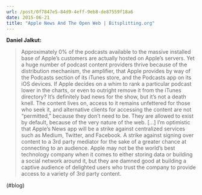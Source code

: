 ```yaml
---
url: /post/0f7847e5-84d9-4eff-9eb8-de87559f18a6
date: 2015-06-21
title: "Apple News And The Open Web | Bitsplitting.org"
---
```


**Daniel Jalkut:**



> Approximately 0% of the podcasts available to the massive installed base of Apple’s customers are actually hosted on Apple’s servers. Yet a huge number of podcast content providers thrive because of the distribution mechanism, the amplifier, that Apple provides by way of the Podcasts section of its iTunes store, and the Podcasts app on its iOS devices. If Apple decides on a whim to rank a particular podcast lower in the charts, or even to outright remove it from the iTunes directory? It’s definitely bad news for the show, but it’s not a death knell. The content lives on, access to it remains unfettered for those who seek it, and alternative clients for accessing the content are not “permitted,” because they don’t need to be. They are allowed to exist by default, because of the very nature of the web. [&#8230;] I’m optimistic that Apple’s News app will be a strike against centralized services such as Medium, Twitter, and Facebook. A strike against signing over content to a 3rd party mediator for the sake of a greater chance at connecting to an audience. Apple may not be the world’s best technology company when it comes to either storing data or building a social network around it, but they are damned good at building a captive audience of delighted users who trust the company to provide access to a variety of 3rd party content. 



(#blog)